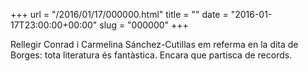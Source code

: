 +++
url = "/2016/01/17/000000.html"
title = ""
date = "2016-01-17T23:00:00+00:00"
slug = "000000"
+++

Rellegir Conrad i Carmelina Sánchez-Cutillas em referma en la dita de Borges: tota literatura és fantàstica. Encara que partisca de records.

